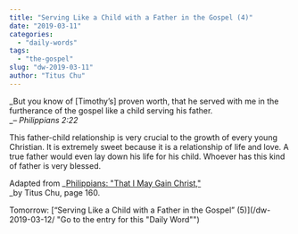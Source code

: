```yaml
---
title: "Serving Like a Child with a Father in the Gospel (4)"
date: "2019-03-11"
categories: 
  - "daily-words"
tags: 
  - "the-gospel"
slug: "dw-2019-03-11"
author: "Titus Chu"
---
```


_But you know of \[Timothy’s\] proven worth, that he served with me in the furtherance of the gospel like a child serving his father.  
__– Philippians 2:22_

This father-child relationship is very crucial to the growth of every young Christian. It is extremely sweet because it is a relationship of life and love. A true father would even lay down his life for his child. Whoever has this kind of father is very blessed.

Adapted from _[Philippians: "That I May Gain Christ,"](/book-philippians/ "Go to the listing for this book")  
_by Titus Chu, page 160.

Tomorrow: [“Serving Like a Child with a Father in the Gospel” (5)](/dw-2019-03-12/ "Go to the entry for this "Daily Word"")
